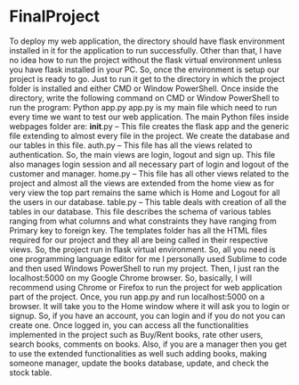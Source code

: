 # FinalProject

To deploy my web application, the directory should have flask environment installed in it for the application to run successfully. Other than that, I have no idea how to run the project without the flask virtual environment unless you have flask installed in your PC.
So, once the environment is setup our project is ready to go. Just to run it get to the directory in which the project folder is installed and either CMD or Window PowerShell.
Once inside the directory, write the following command on CMD or Window PowerShell to run the program:
Python app.py
app.py is my main file which need to run every time we want to test our web application.
The main Python files inside webpages folder are:
__init__.py – This file creates the flask app and the generic file extending to almost every file in the project. We create the database and our tables in this file.
auth.py – This file has all the views related to authentication. So, the main views are login, logout and sign up. This file also manages login session and all necessary part of login and logout of the customer and manager.
home.py – This file has all other views related to the project and almost all the views are extended from the home view as for very view the top part remains the same which is Home and Logout for all the users in our database.
table.py – This table deals with creation of all the tables in our database. This file describes the schema of various tables ranging from what columns and what constraints they have ranging from Primary key to foreign key.
The templates folder has all the HTML files required for our project and they all are being called in their respective views.
So, the project run in flask virtual environment. So, all you need is one programming language editor for me I personally used Sublime to code and then used Windows PowerShell to run my project. Then, I just ran the localhost:5000 on my Google Chrome browser. So, basically, I will recommend using Chrome or Firefox to run the project for web application part of the project.
Once, you run app.py and run localhost:5000 on a browser. It will take you to the Home window where it will ask you to login or signup. So, if you have an account, you can login and if you do not you can create one.
Once logged in, you can access all the functionalities implemented in the project such as Buy/Rent books, rate other users, search books, comments on books. Also, if you are a manager then you get to use the extended functionalities as well such adding books, making someone manager, update the books database, update, and check the stock table. 
